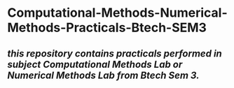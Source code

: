 # **Computational-Methods-Numerical-Methods-Practicals-Btech-SEM3**  

## *this repository contains practicals performed in subject Computational Methods Lab or Numerical Methods Lab from Btech Sem 3.*  

